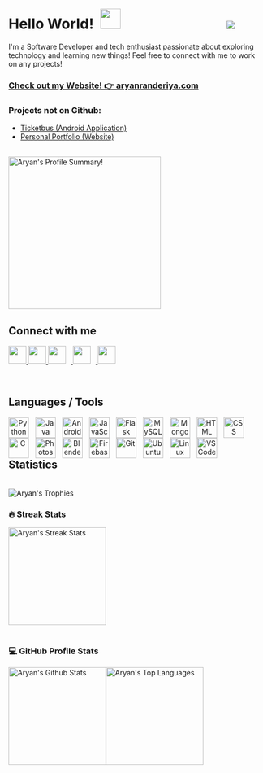 # Hello World! &nbsp;<img src="https://github.com/aryanranderiya/aryanranderiya/assets/64796509/710e2c34-fb64-46db-8bbf-450c00dabe70" width=40px> &emsp;&emsp;&emsp;&emsp;&emsp;&emsp;&emsp; ![](https://komarev.com/ghpvc/?username=aryanranderiya&color=00bbff&style=flat)


I'm a Software Developer and tech enthusiast passionate about exploring technology and learning new things! Feel free to connect with me to work on any projects!

### [Check out my Website! 👉 aryanranderiya.com](https://aryanranderiya.com)

      
### Projects not on Github:
- [Ticketbus (Android Application)](https://aryanranderiya.com/Project.html?id=2_project_TicketBus_1705162807451)
- [Personal Portfolio (Website)](https://aryanranderiya.com/Project.html?id=1_project_My_Portfolio_1705162703820)

<br>


<img alt="Aryan's Profile Summary!" src="https://github-profile-summary-cards.vercel.app/api/cards/profile-details?username=aryanranderiya&theme=transparent" height="300px"/>

## Connect with me

<p>

  <a href="https://aryanranderiya.com">
  <img height="35" width="35" src="https://github.com/aryanranderiya/aryanranderiya/assets/64796509/c7399a2e-ed5a-4cf0-bc2b-04d4665e981e">        
  </a>
  <a href="https://twitter.com/w0lfzzy">
    <img height="35" width="35" src="https://cdn.simpleicons.org/twitter/#1D9BF0">        
  </a>
  <a href="https://instagram.com/aryanranderiya">
    <img  height="35" width="35" style="margin-right: 10px;" src="https://upload.wikimedia.org/wikipedia/commons/thumb/e/e7/Instagram_logo_2016.svg/768px-Instagram_logo_2016.svg.png" />
  </a>
  <a href="https://behance.net/aryanranderiya">
    <img  height="35" width="35" style="margin-right: 10px;" src="https://cdn.jsdelivr.net/gh/devicons/devicon/icons/behance/behance-original.svg" />
  </a>
  <a href="https://linkedin.com/in/aryanranderiya">
    <img  height="35" width="35" style="margin-right: 10px;" src="https://cdn.jsdelivr.net/gh/devicons/devicon/icons/linkedin/linkedin-original.svg" />
  </a>
</p>
<br>

## Languages / Tools
<center>
<p>
<img align="left" alt="Python" width="40px" style="padding-right:10px;" src="https://cdn.jsdelivr.net/gh/devicons/devicon/icons/python/python-original.svg" />
<img align="left" alt="Java" width="40px" style="padding-right:10px;" src="https://cdn.jsdelivr.net/gh/devicons/devicon/icons/java/java-original.svg"/>
<img align="left" alt="Android" width="40px" style="padding-right:10px;" src="https://cdn.jsdelivr.net/gh/devicons/devicon/icons/android/android-plain.svg" />
<img align="left" alt="JavaScript" width="40px" style="padding-right:10px;" src="https://cdn.jsdelivr.net/gh/devicons/devicon@latest/icons/javascript/javascript-original.svg" />
<img align="left" alt="Flask" width="40px" style="padding-right:10px;" src="https://cdn.jsdelivr.net/gh/devicons/devicon@latest/icons/flask/flask-original.svg" />
<img align="left" alt="MySQL" width="40px" style="padding-right:10px;" src="https://cdn.jsdelivr.net/gh/devicons/devicon@latest/icons/mysql/mysql-original-wordmark.svg" />
<img align="left" alt="MongoDB" width="40px" style="padding-right:10px;" src="https://cdn.jsdelivr.net/gh/devicons/devicon@latest/icons/mongodb/mongodb-plain-wordmark.svg" />
<img align="left" alt="HTML" width="40px" style="padding-right:10px;" src="https://cdn.jsdelivr.net/gh/devicons/devicon/icons/html5/html5-original-wordmark.svg" />
<img align="left" alt="CSS" width="40px" style="padding-right:10px;" src="https://cdn.jsdelivr.net/gh/devicons/devicon/icons/css3/css3-original-wordmark.svg" />
<img align="left" alt="C" width="40px" style="padding-right:10px;" src="https://cdn.jsdelivr.net/gh/devicons/devicon@latest/icons/c/c-original.svg" />
<img align="left" alt="Photoshop" width="40px" style="padding-right:10px;" src="https://cdn.jsdelivr.net/gh/devicons/devicon/icons/photoshop/photoshop-plain.svg" />
<img align="left" alt="Blender" width="40px" style="padding-right:10px;" src="https://cdn.jsdelivr.net/gh/devicons/devicon/icons/blender/blender-original.svg" />
<img align="left" alt="Firebase" width="40px" style="padding-right:10px;" src="https://cdn.jsdelivr.net/gh/devicons/devicon/icons/firebase/firebase-plain.svg" />
<img align="left" alt="Git" width="40px" style="padding-right:10px;" src="https://cdn.jsdelivr.net/gh/devicons/devicon/icons/git/git-original.svg" />  
<img align="left" alt="Ubuntu" width="40px" style="padding-right:10px;" src="https://cdn.jsdelivr.net/gh/devicons/devicon@latest/icons/ubuntu/ubuntu-original.svg" />
<img align="left" alt="Linux" width="40px" style="padding-right:10px;" src="https://cdn.jsdelivr.net/gh/devicons/devicon/icons/linux/linux-original.svg" />
<img align="left" alt="VSCode" width="40px" style="padding-right:10px;" src="https://cdn.jsdelivr.net/gh/devicons/devicon/icons/vscode/vscode-original.svg" />

          
<!-- <img align="left" alt="" width="30px" style="padding-right:10px;" /> -->

          
</p>
</center>
<br>
<br>
<br>

## Statistics
<br>

<img alt="Aryan's Trophies" src="https://github-profile-trophy.vercel.app/?username=aryanranderiya&theme=algolia&column=9&no-frame=true" />

<br>

### 🔥 Streak Stats 

<a href="https://github.com/DenverCoder1/github-readme-streak-stats"><img alt="Aryan's Streak Stats" src="https://streak-stats.demolab.com?user=aryanranderiya&theme=blue_navy&hide_border=true&date_format=j%20M%5B%20Y%5D&card_width=470&hide_border=true" height="192px"/></a>
<br>
<br>

### 💻 GitHub Profile Stats

<a href="https://github.com/anuraghazra/github-readme-stats"><img alt="Aryan's Github Stats" src="https://github-readme-stats-9e4w.vercel.app/api?username=aryanranderiya&show_icons=true&hide_border=true&theme=blue_navy" height="192px"/></a><a href="https://github.com/anuraghazra/github-readme-stats"><img alt="Aryan's Top Languages" src="https://github-readme-stats-9e4w.vercel.app/api/top-langs/?username=aryanranderiya&layout=compact&theme=blue_navy&hide_border=true&exclude_repo=github-readme-stats" height="192px"/></a>
<br>

<!--

Here are some ideas to get you started:

- 🔭 I’m currently working on ...
- 🌱 I’m currently learning ...
- 👯 I’m looking to collaborate on ...
- 🤔 I’m looking for help with ...
- 💬 Ask me about ...
- 📫 How to reach me: ...
- 😄 Pronouns: ...
- ⚡ Fun fact: ...
-->
